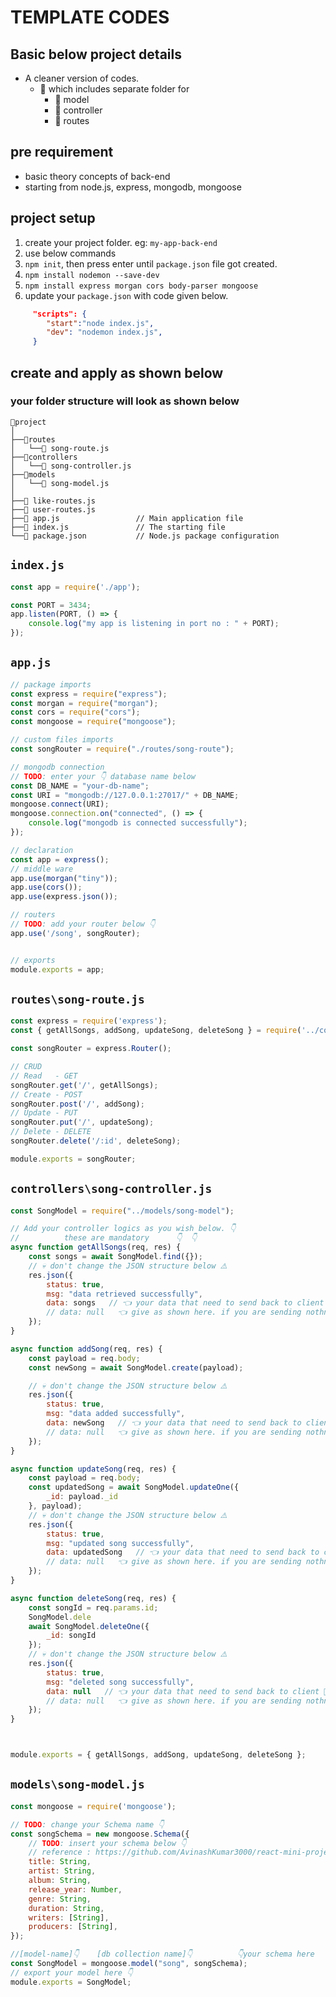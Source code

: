 # TEMPLATE CODES

## Basic below project details

- A cleaner version of codes.
  - 🍭 which includes separate folder for
    - 📂 model
    - 📂 controller
    - 📂 routes

## pre requirement

- basic theory concepts of back-end
- starting from node.js, express, mongodb, mongoose

## project setup

1. create your project folder. eg: `my-app-back-end`
2. use below commands
3. `npm init`, then press enter until `package.json` file got created.
4. `npm install nodemon --save-dev`
5. `npm install express morgan cors body-parser mongoose`
6. update your `package.json` with code given below.

```json
     "scripts": {
        "start":"node index.js",
        "dev": "nodemon index.js",
     }
```

## create and apply as shown below

### your folder structure will look as shown below

```al
📂project
│                                 
├──📂routes
│   └──📄 song-route.js
├──📂controllers
│   └──📄 song-controller.js
├──📂models
│   └──📄 song-model.js
│
├──📄 like-routes.js
├──📄 user-routes.js
├──📄 app.js                 // Main application file
├──📄 index.js               // The starting file
└──📄 package.json           // Node.js package configuration
```

## `index.js`

```javascript
const app = require('./app');

const PORT = 3434;
app.listen(PORT, () => {
    console.log("my app is listening in port no : " + PORT);
});
```

## `app.js`

```javascript
// package imports
const express = require("express");
const morgan = require("morgan");
const cors = require("cors");
const mongoose = require("mongoose");

// custom files imports
const songRouter = require("./routes/song-route");

// mongodb connection 
// TODO: enter your 👇 database name below 
const DB_NAME = "your-db-name";
const URI = "mongodb://127.0.0.1:27017/" + DB_NAME;
mongoose.connect(URI);
mongoose.connection.on("connected", () => {
    console.log("mongodb is connected successfully");
});

// declaration
const app = express();
// middle ware
app.use(morgan("tiny"));
app.use(cors());
app.use(express.json());

// routers
// TODO: add your router below 👇
app.use('/song', songRouter);


// exports
module.exports = app;
```

## `routes\song-route.js`

```javascript
const express = require('express');
const { getAllSongs, addSong, updateSong, deleteSong } = require('../controllers/song-controller');

const songRouter = express.Router();

// CRUD
// Read   - GET
songRouter.get('/', getAllSongs);
// Create - POST
songRouter.post('/', addSong);
// Update - PUT
songRouter.put('/', updateSong);
// Delete - DELETE
songRouter.delete('/:id', deleteSong);

module.exports = songRouter;

```

## `controllers\song-controller.js`

```javascript
const SongModel = require("../models/song-model");

// Add your controller logics as you wish below. 👇
//          these are mandatory      👇  👇
async function getAllSongs(req, res) {
    const songs = await SongModel.find({});
    // 💀 don't change the JSON structure below ⚠️ 
    res.json({
        status: true,
        msg: "data retrieved successfully",
        data: songs   // 👈 your data that need to send back to client 🧑‍💻
        // data: null   👈 give as shown here. if you are sending nothn
    });
}

async function addSong(req, res) {
    const payload = req.body;
    const newSong = await SongModel.create(payload);

    // 💀 don't change the JSON structure below ⚠️ 
    res.json({
        status: true,
        msg: "data added successfully",
        data: newSong   // 👈 your data that need to send back to client 🧑‍💻
        // data: null   👈 give as shown here. if you are sending nothn
    });
}

async function updateSong(req, res) {
    const payload = req.body;
    const updatedSong = await SongModel.updateOne({
        _id: payload._id
    }, payload);
    // 💀 don't change the JSON structure below ⚠️ 
    res.json({
        status: true,
        msg: "updated song successfully",
        data: updatedSong   // 👈 your data that need to send back to client 🧑‍💻
        // data: null   👈 give as shown here. if you are sending nothn
    });
}

async function deleteSong(req, res) {
    const songId = req.params.id;
    SongModel.dele
    await SongModel.deleteOne({
        _id: songId
    });
    // 💀 don't change the JSON structure below ⚠️ 
    res.json({
        status: true,
        msg: "deleted song successfully",
        data: null   // 👈 your data that need to send back to client 🧑‍💻
        // data: null   👈 give as shown here. if you are sending nothn
    });
}



module.exports = { getAllSongs, addSong, updateSong, deleteSong };
```

## `models\song-model.js`

```javascript
const mongoose = require('mongoose');

// TODO: change your Schema name 👇
const songSchema = new mongoose.Schema({
    // TODO: insert your schema below 👇
    // reference : https://github.com/AvinashKumar3000/react-mini-project/blob/master/class-board/back-end-written-notes/mongoose/mongoose-part-02.md#example
    title: String,
    artist: String,
    album: String,
    release_year: Number,
    genre: String,
    duration: String,
    writers: [String],
    producers: [String],
});

//[model-name]👇    [db collection name]👇          👇your schema here
const SongModel = mongoose.model("song", songSchema);
// export your model here 👇
module.exports = SongModel;
```

